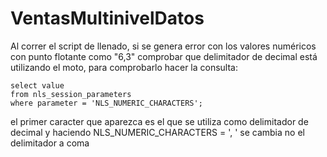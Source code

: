 # VentasMultinivelDatos
Al correr el script de llenado, si se genera error con los valores numéricos con punto flotante como "6,3" comprobar
que delimitador de decimal está utilizando el moto, para comprobarlo hacer la consulta:
```
select value
from nls_session_parameters
where parameter = 'NLS_NUMERIC_CHARACTERS';
```
el primer caracter que aparezca es el que se utiliza como delimitador de decimal
y haciendo NLS_NUMERIC_CHARACTERS = ', ' se cambia no el delimitador a coma
